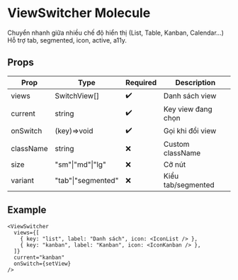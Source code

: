 # ViewSwitcher Molecule

Chuyển nhanh giữa nhiều chế độ hiển thị (List, Table, Kanban, Calendar...)  
Hỗ trợ tab, segmented, icon, active, a11y.

## Props

| Prop      | Type            | Required | Description                   |
|-----------|-----------------|----------|-------------------------------|
| views     | SwitchView[]    | ✔️       | Danh sách view                |
| current   | string          | ✔️       | Key view đang chọn            |
| onSwitch  | (key)=>void     | ✔️       | Gọi khi đổi view              |
| className | string          | ❌       | Custom className              |
| size      | "sm"&#124;"md"&#124;"lg" | ❌ | Cỡ nút                        |
| variant   | "tab"&#124;"segmented" | ❌ | Kiểu tab/segmented            |

## Example

```tsx
<ViewSwitcher
  views={[
    { key: "list", label: "Danh sách", icon: <IconList /> },
    { key: "kanban", label: "Kanban", icon: <IconKanban /> },
  ]}
  current="kanban"
  onSwitch={setView}
/>
